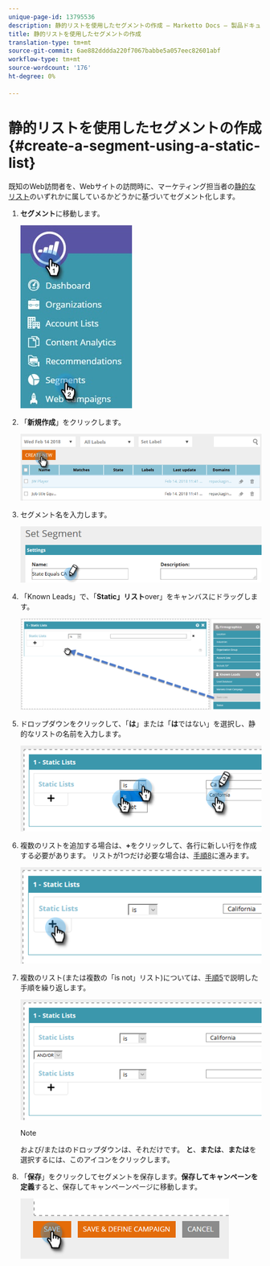 ```yaml
---
unique-page-id: 13795536
description: 静的リストを使用したセグメントの作成 — Marketto Docs — 製品ドキュメント
title: 静的リストを使用したセグメントの作成
translation-type: tm+mt
source-git-commit: 6ae882dddda220f7067babbe5a057eec82601abf
workflow-type: tm+mt
source-wordcount: '176'
ht-degree: 0%

---
```



# 静的リストを使用したセグメントの作成{#create-a-segment-using-a-static-list}

既知のWeb訪問者を、Webサイトの訪問時に、マーケティング担当者の[静的なリスト](https://docs.marketo.com/display/DOCS/Understanding+Static+Lists)のいずれかに属しているかどうかに基づいてセグメント化します。

1. **セグメント**&#x200B;に移動します。

   ![](assets/1.jpg)

1. 「**新規作成**」をクリックします。

   ![](assets/two.png)

1. セグメント名を入力します。

   ![](assets/three.png)

1. 「Known Leads」で、「**Static」リスト**over」をキャンバスにドラッグします。

   ![](assets/four-2.png)

1. ドロップダウンをクリックして、「**は**」または「**は**&#x200B;ではない」を選択し、静的なリストの名前を入力します。

   ![](assets/five-2.png)

1. 複数のリストを追加する場合は、**+**&#x200B;をクリックして、各行に新しい行を作成する必要があります。 リストが1つだけ必要な場合は、[手順8](#eight)に進みます。

   ![](assets/six-1.png)

1. 複数のリスト(または複数の「is not」リスト)については、[手順5](#five)で説明した手順を繰り返します。

   ![](assets/seven-2.png)

   >[!NOTE]
   >
   >および/またはのドロップダウンは、それだけです。 **と**、**または**、**または**&#x200B;を選択するには、このアイコンをクリックします。

1. 「**保存**」をクリックしてセグメントを保存します。**保存してキャンペーンを定義**すると、保存してキャンペーンページに移動します。

   ![](assets/eight-1.png)

